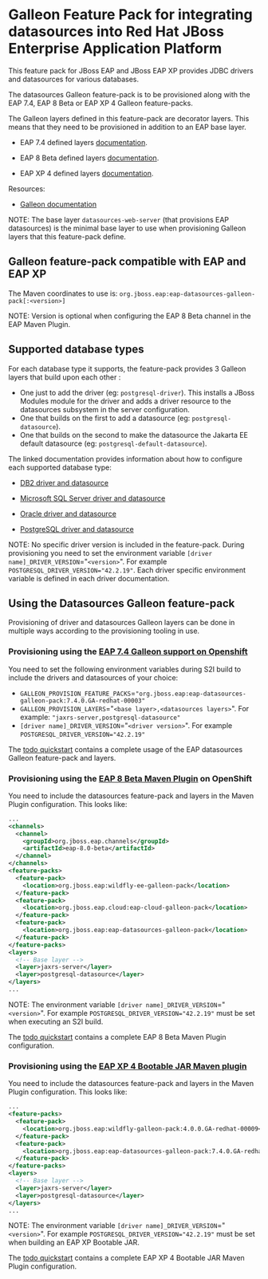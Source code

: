 Galleon Feature Pack for integrating datasources into Red Hat JBoss Enterprise Application Platform 
============================================================

This feature pack for JBoss EAP and JBoss EAP XP provides JDBC drivers and datasources for various databases.

The datasources Galleon feature-pack is to be provisioned along with the EAP 7.4, EAP 8 Beta or EAP XP 4 Galleon feature-packs.

The Galleon layers defined in this feature-pack are decorator layers. This means that they need to be provisioned in addition to an EAP base layer.


* EAP 7.4 defined layers [documentation](https://access.redhat.com/documentation/en-us/red_hat_jboss_enterprise_application_platform/7.4/html/getting_started_with_jboss_eap_for_openshift_container_platform/capability-trimming-eap-foropenshift_default#available-jboss-eap-layers_default).

* EAP 8 Beta defined layers [documentation](https://access.redhat.com/documentation/en-us/red_hat_jboss_enterprise_application_platform/8-beta/html/using_jboss_eap_on_openshift_container_platform/assembly_capability-trimming-in-jboss-eap-for-openshift_default#available-jboss-eap-layers_assembly_capability-trimming-in-jboss-eap-for-openshift).

* EAP XP 4 defined layers [documentation](https://access.redhat.com/documentation/en-us/red_hat_jboss_enterprise_application_platform/7.4/html-single/using_jboss_eap_xp_4.0.0/index#base-provisioning-layers_default).

Resources:

* [Galleon documentation](https://docs.wildfly.org/galleon/)

NOTE: The base layer `datasources-web-server` (that provisions EAP datasources) is the minimal base layer to use when provisioning Galleon layers that this feature-pack define.

## Galleon feature-pack compatible with EAP and EAP XP

The Maven coordinates to use is: `org.jboss.eap:eap-datasources-galleon-pack[:<version>]`

NOTE: Version is optional when configuring the EAP 8 Beta channel in the EAP Maven Plugin.

## Supported database types

For each database type it supports, the feature-pack provides 3 Galleon layers that build upon each other :

* One just to add the driver (eg: `postgresql-driver`). This installs a JBoss Modules module for the driver and adds a driver resource to the datasources subsystem in the server configuration.
* One that builds on the first to add a datasource (eg: `postgresql-datasource`).
* One that builds on the second to make the datasource the Jakarta EE default datasource (eg: `postgresql-default-datasource`).

The linked documentation provides information about how to configure each supported database type:

* [DB2 driver and datasource](doc/db2/README.md)

* [Microsoft SQL Server driver and datasource](doc/mssqlserver/README.md)

* [Oracle driver and datasource](doc/oracle/README.md)

* [PostgreSQL driver and datasource](doc/postgresql/README.md)

NOTE: No specific driver version is included in the feature-pack. During provisioning you need to set the environment variable `[driver name]_DRIVER_VERSION`="`<version>`". For example `POSTGRESQL_DRIVER_VERSION="42.2.19"`. Each driver specific environment variable is defined in each driver documentation.

## Using the Datasources Galleon feature-pack

Provisioning of driver and datasources Galleon layers can be done in multiple ways according to the provisioning tooling in use.

### Provisioning using the [EAP 7.4 Galleon support on Openshift](https://access.redhat.com/documentation/en-us/red_hat_jboss_enterprise_application_platform/7.4/html/getting_started_with_jboss_eap_for_openshift_online/capability-trimming-eap-foropenshift_default)

You need to set the following environment variables during S2I build to include the drivers and datasources of your choice:

* `GALLEON_PROVISION_FEATURE_PACKS`=`"org.jboss.eap:eap-datasources-galleon-pack:7.4.0.GA-redhat-00003"`
* `GALLEON_PROVISION_LAYERS`="`<base layer>,<datasources layers>`". For example: `"jaxrs-server,postgresql-datasource"`
* `[driver name]_DRIVER_VERSION`="`<driver version>`". For example `POSTGRESQL_DRIVER_VERSION="42.2.19"`

The [todo quickstart](https://github.com/jboss-developer/jboss-eap-quickstarts/tree/EAP_7.4.0.GA/todo-backend) 
contains a complete usage of the EAP datasources Galleon feature-pack and layers.

### Provisioning using the [EAP 8 Beta Maven Plugin](https://access.redhat.com/documentation/en-us/red_hat_jboss_enterprise_application_platform/8-beta/html-single/using_jboss_eap_on_openshift_container_platform/index#assembly_provisioning-a-jboss-eap-server-using-the-maven-plugin_assembly_environment-variables-and-model-expression-resolution) on OpenShift

You need to include the datasources feature-pack and layers in the Maven Plugin configuration. This looks like:

```xml
...
<channels>
  <channel>
    <groupId>org.jboss.eap.channels</groupId>
    <artifactId>eap-8.0-beta</artifactId>
  </channel>
</channels>
<feature-packs>
  <feature-pack>
    <location>org.jboss.eap:wildfly-ee-galleon-pack</location>
  </feature-pack>
  <feature-pack>
    <location>org.jboss.eap.cloud:eap-cloud-galleon-pack</location>
  </feature-pack>
  <feature-pack>
    <location>org.jboss.eap:eap-datasources-galleon-pack</location>
  </feature-pack>
</feature-packs>
<layers>
  <!-- Base layer -->
  <layer>jaxrs-server</layer>
  <layer>postgresql-datasource</layer>
</layers>
...
```

NOTE: The environment variable `[driver name]_DRIVER_VERSION`="`<version>`". For example `POSTGRESQL_DRIVER_VERSION="42.2.19"` must be set when executing an S2I build.

The [todo quickstart](https://github.com/jboss-developer/jboss-eap-quickstarts/tree/8.0.x/todo-backend) contains a complete EAP 8 Beta Maven Plugin configuration.

### Provisioning using the [EAP XP 4 Bootable JAR Maven plugin](https://access.redhat.com/documentation/en-us/red_hat_jboss_enterprise_application_platform/7.4/html-single/using_jboss_eap_xp_4.0.0/index#the-bootable-jar_default)

You need to include the datasources feature-pack and layers in the Maven Plugin configuration. This looks like:

```xml
...
<feature-packs>
  <feature-pack>
    <location>org.jboss.eap:wildfly-galleon-pack:4.0.0.GA-redhat-00009</location>
  </feature-pack>
  <feature-pack>
    <location>org.jboss.eap:eap-datasources-galleon-pack:7.4.0.GA-redhat-00003</location>
  </feature-pack>
</feature-packs>
<layers>
  <!-- Base layer -->
  <layer>jaxrs-server</layer>
  <layer>postgresql-datasource</layer>
</layers>
...
```

NOTE: The environment variable `[driver name]_DRIVER_VERSION`="`<version>`". For example `POSTGRESQL_DRIVER_VERSION="42.2.19"` must be set when building an EAP XP Bootable JAR.

The [todo quickstart](https://github.com/jboss-developer/jboss-eap-quickstarts/tree/xp-4.0.x/todo-backend) 
contains a complete EAP XP 4 Bootable JAR Maven Plugin configuration.
